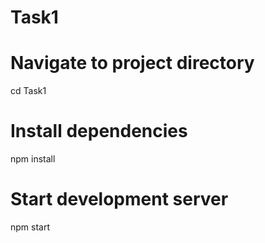 # Task1
# Navigate to project directory
cd Task1

# Install dependencies
npm install

# Start development server
npm start
